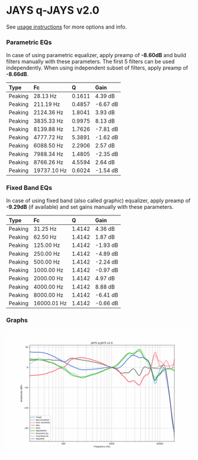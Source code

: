 # JAYS q-JAYS v2.0
See [usage instructions](https://github.com/jaakkopasanen/AutoEq#usage) for more options and info.

### Parametric EQs
In case of using parametric equalizer, apply preamp of **-8.60dB** and build filters manually
with these parameters. The first 5 filters can be used independently.
When using independent subset of filters, apply preamp of **-8.66dB**.

| Type    | Fc          |      Q | Gain     |
|:--------|:------------|:-------|:---------|
| Peaking | 28.13 Hz    | 0.1611 | 4.39 dB  |
| Peaking | 211.19 Hz   | 0.4857 | -6.67 dB |
| Peaking | 2124.36 Hz  | 1.8041 | 3.93 dB  |
| Peaking | 3835.33 Hz  | 0.9975 | 8.13 dB  |
| Peaking | 8139.88 Hz  | 1.7626 | -7.81 dB |
| Peaking | 4777.72 Hz  | 5.3891 | -1.62 dB |
| Peaking | 6088.50 Hz  | 2.2906 | 2.57 dB  |
| Peaking | 7988.34 Hz  | 1.4805 | -2.35 dB |
| Peaking | 8766.26 Hz  | 4.5594 | 2.64 dB  |
| Peaking | 19737.10 Hz | 0.6024 | -1.54 dB |

### Fixed Band EQs
In case of using fixed band (also called graphic) equalizer, apply preamp of **-9.29dB**
(if available) and set gains manually with these parameters.

| Type    | Fc          |      Q | Gain     |
|:--------|:------------|:-------|:---------|
| Peaking | 31.25 Hz    | 1.4142 | 4.36 dB  |
| Peaking | 62.50 Hz    | 1.4142 | 1.87 dB  |
| Peaking | 125.00 Hz   | 1.4142 | -1.93 dB |
| Peaking | 250.00 Hz   | 1.4142 | -4.89 dB |
| Peaking | 500.00 Hz   | 1.4142 | -2.24 dB |
| Peaking | 1000.00 Hz  | 1.4142 | -0.97 dB |
| Peaking | 2000.00 Hz  | 1.4142 | 4.97 dB  |
| Peaking | 4000.00 Hz  | 1.4142 | 8.88 dB  |
| Peaking | 8000.00 Hz  | 1.4142 | -6.41 dB |
| Peaking | 16000.01 Hz | 1.4142 | -0.66 dB |

### Graphs
![](./JAYS%20q-JAYS%20v2.0.png)